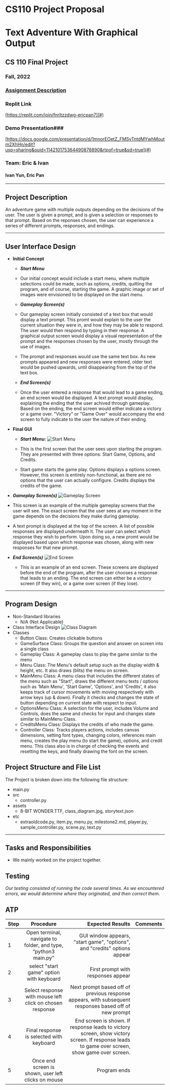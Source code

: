 # CS110 Project Proposal
# Text Adventure With Graphical Output
## CS 110 Final Project
### Fall, 2022
### [Assignment Description](https://docs.google.com/document/d/1H4R6yLL7som1lglyXWZ04RvTp_RvRFCCBn6sqv-82ps/edit?usp=sharing)

### Replit Link ###
 [https://replit.com/join/fnrltzzdwg-ericpan7](#) 

### Demo Presentation###
 [https://docs.google.com/presentation/d/1mnorEOetZ_FMSyTntdMYwhMoutm2XhHn/edit?usp=sharing&ouid=114210175364490876890&rtpof=true&sd=true](#)

### Team:  Eric & Ivan 
#### Ivan Yun, Eric Pan

***

## Project Description

An adventure game with multiple outputs depending on the decisions of the user. The user is given a prompt, and is given a selection or responses to that prompt. Based on the reponses chosen, the user can experience a series of different prompts, responses, and endings.

***    

## User Interface Design

- **Initial Concept**
  - ***Start Menu***
   - Our initial concept would include a start menu, where multiple selections could be made, such as options, credits, quitting the program, and of course, starting the game. A graphic image or set of images were envisioned to be displayed on the start menu.

  - ***Gameplay Screen(s)***
   - Our gameplay screen initially consisted of a text box that would display a text prompt. This promt would explain to the user the current situation they were in, and how they may be able to respond. The user would then respond by typing in their response. A graphical output screen would display a visual representation of the prompt and the responses chosen by the user, mostly through the use of images.

   - The prompt and responses would use the same text box. As new prompts appeared and new responses were entered, older text would be pushed upwards, until disappearing from the top of the text box.

  - ***End Screen(s)***
   - Once the user entered a response that would lead to a game ending, an end screen would be displayed. A text prompt would display, explaining the ending that the user achived through gameplay. Based on the ending, the end screen would either indicate a victory or a game over. "Victory" or "Game Over" would accompany the end screen to fully indicate to the user the nature of their ending.

- **Final GUI**
    - ***Start Menu:***
    ![Start Menu](Start%20Menu.png)

   - This is the first screen that the user sees upon starting the program. They are presented with three options: Start Game, Options, and Credits.

   - Start game starts the game play. Options displays a options screen. However, this screen is entirely non-functional, as there are no options that the user can actually configure. Credits displays the credits of the game.
  
 - ***Gameplay Screen(s)***
  ![Gameplay Screen](Gameplay%20Screen.png)
  - This screen is an example of the multiple gameplay screens that the user will see. The exact screen that the user sees at any moment in the game depends on the decisions they make during gameplay.

  - A text prompt is displayed at the top of the screen. A list of possible responses are displayed underneath it. The user can select which response they wish to perform. Upon doing so, a new promt would be displayed based upon which response was chosen, along with new responses for that new prompt.

- ***End Screen(s)***
 ![End Screen](End%20Screen.png)
   - This is an example of an end screen. These screens are displayed before the end of the program, after the user chooses a response that leads to an ending. The end screen can either be a victory screen (if they win), or a game over screen (if they lose).

***        

## Program Design
* Non-Standard libraries
    * N/A (Not Applicable)
* Class Interface Design
         ![Class Diagram](Class%20Diagram.png)
* Classes
    *  Button Class: Creates clickable buttons
    *  GameSurface Class: Groups the question and answer on screen into a single class
    *  Gameplay Class: A gameplay class to play the game similar to the menu
    *  Menu Class: The Menu's default setup such as the display width & height, etc. It also draws (blits) the menu on screen.
    *  MainMenu Class: A menu class that includes the different states of the menu such as "Start", draws the different menu texts / options such as 'Main Menu', 'Start Game', 'Options', and 'Credits', it also keeps track of cursor movements with moving respectively with arrow keys (up & down). Finally it checks and changes the state of button depending on current state with respect to input.
    *  OptionsMenu Class: A selection for the user, includes Volume and Controls, does the same and checks for input and changes state similar to MainMenu Class. 
    *  CreditsMenu Class: Displays the credits of who made the game.
    *  Controller Class: Tracks players actions, includes canvas dimensions, setting font types, changing colors, references main menu, creates the play menu (to start the game), options, and credit menu. This class also is in charge of checking the events and resetting the keys, and finally drawing the font on the screen.

## Project Structure and File List

The Project is broken down into the following file structure:

* main.py
* src
    * controller.py
* assets
    * 8-BIT WONDER.TTF, class_diagram.jpg, storytext.json
* etc
    * extraoldcode.py, item.py, menu.py, milestone2.md, player.py, sample_controller.py, scene.py, text.py

***

## Tasks and Responsibilities 

   * We mainly worked on the project together.

## Testing

*Our testing consisted of running the code several times. As we encountered errors, we would determine where they originated, and then correct them.*


## ATP

| Step                 |Procedure             |Expected Results|Comments|                
|----------------------|:--------------------:|----------------------------------:|:-----|
|1| Open terminal, navigate to folder, and type, “python3 main.py”  |GUI window appears, "start game", "options", and "credits" options appear || |
|2| select "start game" option with keyboard| First prompt with responses appear|
|3| Select response with mouse left click on chosen response| Next prompt based off of previous response appears, with subsequent responses based off of new prompt|
|4| Final response is selected with keyboard| End screen is shown. If response leads to victory screen, show victory screen. If response leads to game over screen, show game over screen.|
|5| Once end screen is shown, user left clicks on mouse| Program ends